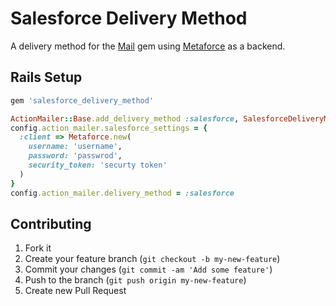 # Salesforce Delivery Method

A delivery method for the [Mail](https://github.com/mikel/mail) gem using
[Metaforce](https://github.com/ejholmes/metaforce) as a backend.

## Rails Setup

```ruby
gem 'salesforce_delivery_method'
```

```ruby
ActionMailer::Base.add_delivery_method :salesforce, SalesforceDeliveryMethod::DeliveryMethod
config.action_mailer.salesforce_settings = {
  :client => Metaforce.new(
    username: 'username',
    password: 'passwrod',
    security_token: 'securty token'
  )
}
config.action_mailer.delivery_method = :salesforce
```

## Contributing

1. Fork it
2. Create your feature branch (`git checkout -b my-new-feature`)
3. Commit your changes (`git commit -am 'Add some feature'`)
4. Push to the branch (`git push origin my-new-feature`)
5. Create new Pull Request
